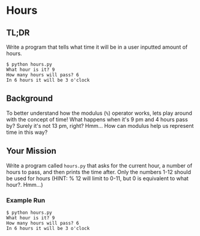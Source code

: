 # Hours

## TL;DR

Write a program that tells what time it will be in a user inputted amount of hours.

```
$ python hours.py
What hour is it? 9
How many hours will pass? 6
In 6 hours it will be 3 o'clock
```

## Background

To better understand how the modulus (`%`) operator works, lets play around with the concept of time! What happens when it's 9 pm and 4 hours pass by? Surely it's not 13 pm, right? Hmm... How can modulus help us represent time in this way?

## Your Mission

Write a program called `hours.py` that asks for the current hour, a number of hours to pass, and then prints the time after. Only the numbers 1-12 should be used for hours (HINT: % 12 will limit to 0-11, but 0 is equivalent to what hour?. Hmm...)

### Example Run

```
$ python hours.py
What hour is it? 9
How many hours will pass? 6
In 6 hours it will be 3 o'clock
```
